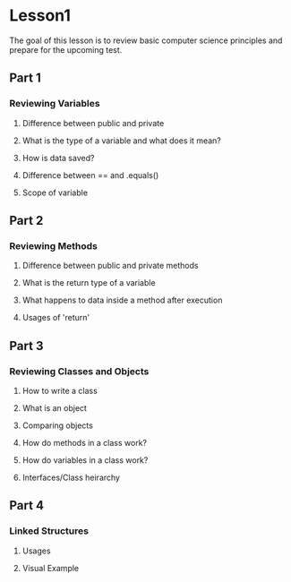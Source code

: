 # Lesson1
The goal of this lesson is to review basic computer science principles and prepare for the upcoming test.

## Part 1
### Reviewing Variables

1. Difference between public and private

2. What is the type of a variable and what does it mean?

3. How is data saved?

4. Difference between == and .equals()

5. Scope of variable

## Part 2
### Reviewing Methods

1. Difference between public and private methods

2. What is the return type of a variable

3. What happens to data inside a method after execution

4. Usages of 'return'

## Part 3
### Reviewing Classes and Objects

1. How to write a class

2. What is an object

3. Comparing objects

4. How do methods in a class work?

5. How do variables in a class work?

6. Interfaces/Class heirarchy

## Part 4
### Linked Structures

1. Usages

2. Visual Example
